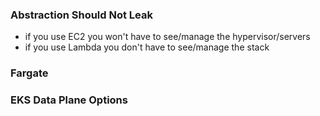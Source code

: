 ### Abstraction Should Not Leak

- if you use EC2 you won't have to see/manage the hypervisor/servers
- if you use Lambda you don't have to see/manage the stack

### Fargate

### EKS Data Plane Options
